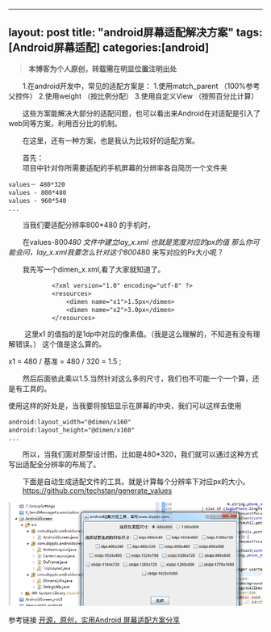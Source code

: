 ---
layout: post
title: "android屏幕适配解决方案"
tags: [Android屏幕适配]
categories:[android]
----

> **本博客为个人原创，转载需在明显位置注明出处**

&emsp;&emsp;1.在android开发中，常见的适配方案是：
	1.使用match_parent （100%参考父控件）
	2.使用weight （按比例分配）
	3.使用自定义View （按照百分比计算）
	
  &emsp;&emsp;这些方案能解决大部分的适配问题，也可以看出来Android在对适配是引入了web同等方案，利用百分比的机制。
  
  
  &emsp;&emsp;在这里，还有一种方案，也是我认为比较好的适配方案。
  
  &emsp;&emsp;首先：<br/>
  	&emsp;&emsp;项目中针对你所需要适配的手机屏幕的分辨率各自简历一个文件夹
  	
  	values－ 480*320
  	values - 800*480
  	values - 960*540
  	... 
  	
  
  &emsp;&emsp;当我们要适配分辨率800*480 的手机时，
  
  &emsp;&emsp;在values-800*480 文件中建立lay_x.xml 也就是宽度对应的px的值
  那么你可能会问，lay_x.xml我要怎么针对这个800*480 来写对应的Px大小呢？
  
  &emsp;&emsp;我先写一个dimen_x.xml,看了大家就知道了。
  
  				<?xml version="1.0" encoding="utf-8" ?>
  				<resources>
    				<dimen name="x1">1.5px</dimen>
    				<dimen name="x2">3.0px</dimen>
  				</resources>
  
 &emsp;&emsp; 这里x1 的值指的是1dp中对应的像素值。（我是这么理解的，不知道有没有理解错误。）
  这个值是这么算的。
  
  x1 = 480 / 基准 = 480 / 320 = 1.5 ;
  
  &emsp;&emsp;然后后面依此乘以1.5.当然针对这么多的尺寸，我们也不可能一个一个算，还是有工具的。
  
  使用这样的好处是，当我要将按钮显示在屏幕的中央，我们可以这样去使用
  
  	android:layout_width="@dimen/x160"
  	android:layout_height="@dimen/x160"
  	...
  
  &emsp;&emsp;所以，当我们面对原型设计图，比如是480*320，我们就可以通过这种方式写出适配全分辨率的布局了。
  
 
  &emsp;&emsp;下面是自动生成适配文件的工具。就是计算每个分辨率下对应px的大小。<br/>
  &emsp;&emsp;https://github.com/techstan/generate_values
  
  ![适配工具](/images/shipeigongju.png)

  
  参考链接
  <a href="http://blog.csdn.net/i7788/article/details/44937277">开源，原创，实用Android 屏幕适配方案分享</a>
  
  
  
  
  
  
  